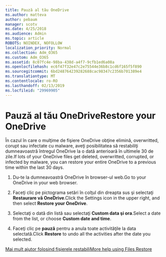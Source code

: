 ```yaml
---
title: Pauză al tău OneDrive
ms.author: matteva
author: pebaum
manager: scotv
ms.date: 4/25/2018
ms.audience: Admin
ms.topic: article
ROBOTS: NOINDEX, NOFOLLOW
localization_priority: Normal
ms.collection: Adm_O365
ms.custom: Adm_O365
ms.assetid: 8c07fc4e-98ba-438d-a4f7-9cfb1ed6a08a
ms.openlocfilehash: ec6f47f32e47c2e75544e36b8c1cd6f165f5f890
ms.sourcegitcommit: 6bd248764239282688cac98347c2356b701389e4
ms.translationtype: MT
ms.contentlocale: ro-RO
ms.lasthandoff: 02/13/2019
ms.locfileid: "29969905"
---
```

# <a name="restore-your-onedrive"></a><span data-ttu-id="7dfd1-102">Pauză al tău OneDrive</span><span class="sxs-lookup"><span data-stu-id="7dfd1-102">Restore your OneDrive</span></span>

<span data-ttu-id="7dfd1-103">În cazul în care o mulţime de fişiere OneDrive obţine elimină, overwritted, corupt sau infectate cu malware, aveţi posibilitatea să restabiliţi dumneavoastră întregul OneDrive la o dată anterioară în ultimele 30 de zile.</span><span class="sxs-lookup"><span data-stu-id="7dfd1-103">If lots of your OneDrive files get deleted, overwritted, corrupted, or infected by malware, you can restore your entire OneDrive to a previous time within the last 30 days.</span></span>
  
1. <span data-ttu-id="7dfd1-104">Du-te la dumneavoastră OneDrive în browser-ul web.</span><span class="sxs-lookup"><span data-stu-id="7dfd1-104">Go to your OneDrive in your web browser.</span></span>
    
2. <span data-ttu-id="7dfd1-105">Faceţi clic pe pictograma setări în colţul din dreapta sus şi selectaţi **Restaurare vă OneDrive**.</span><span class="sxs-lookup"><span data-stu-id="7dfd1-105">Click the Settings icon in the upper right, and then select **Restore your OneDrive**.</span></span>
    
3. <span data-ttu-id="7dfd1-106">Selectaţi o dată din listă sau selectaţi **Custom data şi ora**.</span><span class="sxs-lookup"><span data-stu-id="7dfd1-106">Select a date from the list, or choose **Custom date and time**.</span></span>
    
4. <span data-ttu-id="7dfd1-107">Faceţi clic pe **pauză** pentru a anula toate activităţile la data selectată.</span><span class="sxs-lookup"><span data-stu-id="7dfd1-107">Click **Restore** to undo all the activities after the date you selected.</span></span> 
    
[<span data-ttu-id="7dfd1-108">Mai mult ajutor folosind fişierele restabili</span><span class="sxs-lookup"><span data-stu-id="7dfd1-108">More help using Files Restore</span></span>](https://go.microsoft.com/fwlink/?linkid=872874)
  

